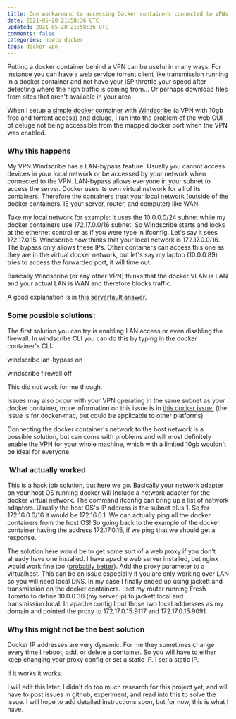 ```yaml
---           
title: One workaround to accessing Docker containers connected to VPNs (Windscribe)
date: 2021-05-28 21:58:36 UTC
updated: 2021-05-28 21:58:36 UTC
comments: false
categories: howto docker
tags: docker vpn
---
```

Putting a docker container behind a VPN can be useful in many ways. For instance you can have a web service torrent client like transmission running in a docker container and not have your ISP throttle your speed after detecting where the high traffic is coming from... Or perhaps download files from sites that aren't available in your area. 

When I setup [a simple docker container](https://github.com/Kabe0/deluge-windscribe) with [Windscribe](https://windscribe.com/) (a VPN with 10gb free and torrent access) and deluge, I ran into the problem of the web GUI of deluge not being accessible from the mapped docker port when the VPN was enabled.

### Why this happens

My VPN Windscribe has a LAN-bypass feature. Usually you cannot access devices in your local network or be accessed by your network when connected to the VPN. LAN-bypass allows everyone in your subnet to access the server. Docker uses its own virtual network for all of its containers. Therefore the containers treat your local network (outside of the docker containers, IE your server, router, and computer) like WAN. 

  

Take my local network for example: it uses the 10.0.0.0/24 subnet while my docker containers use 172.17.0.0/16 subnet. So Windscribe starts and looks at the ethernet controller as if you were type in ifconfig. Let's say it sees 172.17.0.15. Windscribe now thinks that your local network is 172.17.0.0/16. The bypass only allows these IPs. Other containers can access this one as they are in the virtual docker network, but let's say my laptop (10.0.0.89) tries to access the forwarded port, it will time out. 

  

Basically Windscribe (or any other VPN) thinks that the docker VLAN is LAN and your actual LAN is WAN and therefore blocks traffic.

  

A good explanation is in [this serverfault answer.](https://serverfault.com/a/957949)

  

### Some possible solutions:

The first solution you can try is enabling LAN access or even disabling the firewall. In windscribe CLI you can do this by typing in the docker container's CLI: 

windscribe lan-bypass on 

windscribe firewall off

  

This did not work for me though. 

  

Issues may also occur with your VPN operating in the same subnet as your docker container, more information on this issue is in [this docker issue.](https://github.com/docker/for-mac/issues/2820) (the issue is for docker-mac, but could be applicable to other platforms)

  

Connecting the docker container's network to the host network is a possible solution, but can come with problems and will most definitely enable the VPN for your whole machine, which with a limited 10gb wouldn't be ideal for everyone.

  

###  What actually worked

This is a hack job solution, but here we go. Basically your network adapter on your host OS running docker will include a network adapter for the docker virtual network. The command ifconfig can bring up a list of network adapters. Usually the host OS's IP address is the subnet plus 1. So for 172.16.0.0/16 it would be 172.16.0.1. We can actually ping all the docker containers from the host OS! So going back to the example of the docker container having the address 172.17.0.15, if we ping that we should get a response. 

  
The solution here would be to get some sort of a web proxy if you don't already have one installed. I have apache web server installed, but nginx would work fine too ([probably better](https://www.reddit.com/r/sysadmin/comments/78scv6/nginx_or_apache/)). Add the proxy parameter to a virtualhost. This can be an issue especially if you are only working over LAN so you will need local DNS. In my case I finally ended up using jackett and transmission on the docker containers. I set my router running Fresh Tomato to define 10.0.0.30 (my server ip) to jackett.local and transmission.local. In apache config I put those two local addresses as my domain and pointed the proxy to 172.17.0.15:9117 and 172.17.0.15:9091. 

  

### Why this might not be the best solution

Docker IP addresses are very dynamic. For me they sometimes change every time I reboot, add, or delete a container. So you will have to either keep changing your proxy config or set a static IP. I set a static IP.

  
If it works it works.

  
I will edit this later. I didn't do too much research for this project yet, and will have to post issues in github, experiment, and read into this to solve the issue. I will hope to add detailed instructions soon, but for now, this is what I have.